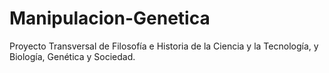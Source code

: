 # Manipulacion-Genetica
Proyecto Transversal de Filosofía e Historia de la Ciencia y la Tecnología, y Biología, Genética y Sociedad.
